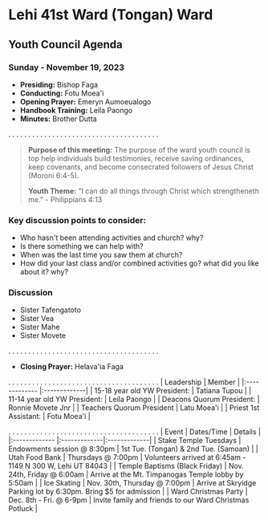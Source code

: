 # Lehi 41st Ward (Tongan) Ward
## Youth Council Agenda
### Sunday - November 19, 2023

* __Presiding:__ Bishop Faga
* __Conducting:__ Fotu Moea'i
* __Opening Prayer:__ Emeryn Aumoeualogo
* __Handbook Training:__ Leila Paongo
* __Minutes:__ Brother Dutta

. . . . . . . . . . . . . . . . . . . . . . . . . . . . . . . . . . . . . .

> __Purpose of this meeting:__ The purpose of the ward youth council is top help individuals build testimonies, receive saving ordinances, keep covenants, and become consecrated followers of Jesus Christ (Moroni 6:4-5).
> 
> __Youth Theme:__ "I can do all things through Christ which strengtheneth me." - Philippians 4:13

### Key discussion points to consider:
* Who hasn't been attending activities and church? why?
* Is there something we can help with?
* When was the last time you saw them at church?
* How did your last class and/or combined activities go? what did you like about it? why?

### Discussion

* Sister Tafengatoto
* Sister Vea
* Sister Mahe
* Sister Movete

. . . . . . . . . . . . . . . . . . . . . . . . . . . . . . . . . . . . . .
* __Closing Prayer:__ Helava'ia Faga


. . . . . . . . . . . . . . . . . . . . . . . . . . . . . . . . . . . . . . 
| Leadership | Member |
|:------------- |:-------------|
| 15-18 year old YW President: | Tatiana Tupou |
| 11-14 year old YW President: | Leila Paongo |
| Deacons Quorum President: | Ronnie Movete Jnr |
| Teachers Quorum President | Latu Moea'i |
| Priest 1st Assistant: | Fotu Moea'i |


. . . . . . . . . . . . . . . . . . . . . . . . . . . . . . . . . . . . . . 
| Event | Dates/Time | Details  |
|:------------- |:-------------|:-------------|
| Stake Temple Tuesdays | Endowments session @ 8:30pm | 1st Tue. (Tongan) & 2nd Tue. (Samoan) |
| Utah Food Bank | Thursdays @ 7:00pm | Volunteers arrived at 6:45am - 1149 N 300 W, Lehi UT 84043  |
| Temple Baptisms (Black Friday) | Nov. 24th, Friday @ 6:00am | Arrive at the Mt. Timpanogas Temple lobby by 5:50am  |
| Ice Skating | Nov. 30th, Thursday @ 7:00pm | Arrive at Skryidge Parking lot by 6:30pm. Bring $5 for admission  |
| Ward Christmas Party | Dec. 8th - Fri. @ 6-9pm | Invite family and friends to our Ward Christmas Potluck  |
